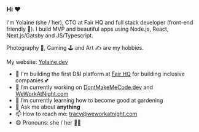 ### Hi ❤️

I'm Yolaine (she / her), CTO at Fair HQ and full stack developer (front-end friendly 🦄).
I build MVP and beautiful apps using Node.js, React, Next.js/Gatsby and JS/Typescript.

Photography 📸, Gaming 🕹 and Art ✍️ are my hobbies.

My website: [Yolaine.dev](https://yolaine.dev)

- 🌈 I'm building the first D&I platform at [Fair HQ](https://fairhq.co) for building inclusive companies 💕
- 🔭 I’m currently working on [DontMakeMeCode.dev](https://dontmakemecode.dev) and [WeWorkAtNight.com](https://weworkatnight.com)
- 🌱 I’m currently learning how to become good at gardening
- 💬 Ask me about **anything**
- 📫 How to reach me: tracy@weworkatnight.com
- 😄 Pronouns: she / her 🧞‍♀️

